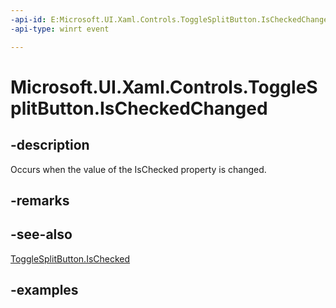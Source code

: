 ```yaml
---
-api-id: E:Microsoft.UI.Xaml.Controls.ToggleSplitButton.IsCheckedChanged
-api-type: winrt event

---
```

<!-- Event syntax.
public event TypedEventHandler IsCheckedChanged<ToggleSplitButton, ToggleSplitButtonIsCheckedChangedEventArgs>
-->

# Microsoft.UI.Xaml.Controls.ToggleSplitButton.IsCheckedChanged


## -description

Occurs when the value of the IsChecked property is changed.


## -remarks


## -see-also

[ToggleSplitButton.IsChecked](togglesplitbutton.ischecked.md)


## -examples


